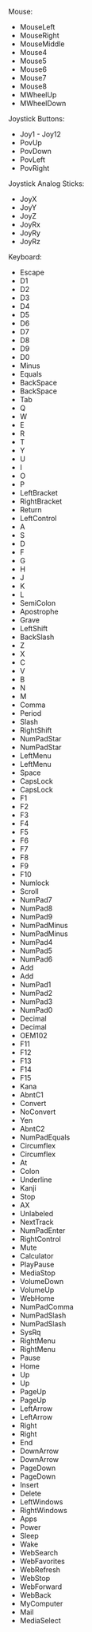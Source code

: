 Mouse:
  * MouseLeft
  * MouseRight
  * MouseMiddle
  * Mouse4
  * Mouse5
  * Mouse6
  * Mouse7
  * Mouse8
  * MWheelUp
  * MWheelDown

Joystick Buttons:
  * Joy1 - Joy12
  * PovUp
  * PovDown
  * PovLeft
  * PovRight

Joystick Analog Sticks:
  * JoyX
  * JoyY
  * JoyZ
  * JoyRx
  * JoyRy
  * JoyRz

Keyboard:
  * Escape
  * D1
  * D2
  * D3
  * D4
  * D5
  * D6
  * D7
  * D8
  * D9
  * D0
  * Minus
  * Equals
  * BackSpace
  * BackSpace
  * Tab
  * Q
  * W
  * E
  * R
  * T
  * Y
  * U
  * I
  * O
  * P
  * LeftBracket
  * RightBracket
  * Return
  * LeftControl
  * A
  * S
  * D
  * F
  * G
  * H
  * J
  * K
  * L
  * SemiColon
  * Apostrophe
  * Grave
  * LeftShift
  * BackSlash
  * Z
  * X
  * C
  * V
  * B
  * N
  * M
  * Comma
  * Period
  * Slash
  * RightShift
  * NumPadStar
  * NumPadStar
  * LeftMenu
  * LeftMenu
  * Space
  * CapsLock
  * CapsLock
  * F1
  * F2
  * F3
  * F4
  * F5
  * F6
  * F7
  * F8
  * F9
  * F10
  * Numlock
  * Scroll
  * NumPad7
  * NumPad8
  * NumPad9
  * NumPadMinus
  * NumPadMinus
  * NumPad4
  * NumPad5
  * NumPad6
  * Add
  * Add
  * NumPad1
  * NumPad2
  * NumPad3
  * NumPad0
  * Decimal
  * Decimal
  * OEM102
  * F11
  * F12
  * F13
  * F14
  * F15
  * Kana
  * AbntC1
  * Convert
  * NoConvert
  * Yen
  * AbntC2
  * NumPadEquals
  * Circumflex
  * Circumflex
  * At
  * Colon
  * Underline
  * Kanji
  * Stop
  * AX
  * Unlabeled
  * NextTrack
  * NumPadEnter
  * RightControl
  * Mute
  * Calculator
  * PlayPause
  * MediaStop
  * VolumeDown
  * VolumeUp
  * WebHome
  * NumPadComma
  * NumPadSlash
  * NumPadSlash
  * SysRq
  * RightMenu
  * RightMenu
  * Pause
  * Home
  * Up
  * Up
  * PageUp
  * PageUp
  * LeftArrow
  * LeftArrow
  * Right
  * Right
  * End
  * DownArrow
  * DownArrow
  * PageDown
  * PageDown
  * Insert
  * Delete
  * LeftWindows
  * RightWindows
  * Apps
  * Power
  * Sleep
  * Wake
  * WebSearch
  * WebFavorites
  * WebRefresh
  * WebStop
  * WebForward
  * WebBack
  * MyComputer
  * Mail
  * MediaSelect